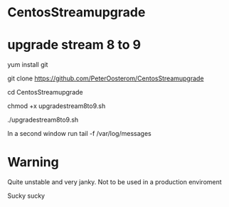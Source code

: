 # CentosStreamupgrade

# upgrade stream 8 to 9

yum install git

git clone https://github.com/PeterOosterom/CentosStreamupgrade

cd CentosStreamupgrade

chmod +x upgradestream8to9.sh

./upgradestream8to9.sh

In a second window run tail -f /var/log/messages

# Warning

Quite unstable and very janky. Not to be used in a production enviroment

Sucky sucky
